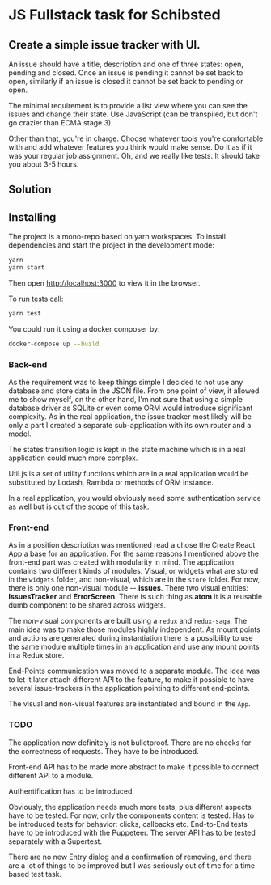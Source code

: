 # JS Fullstack task for Schibsted

## Create a simple issue tracker with UI.
An issue should have a title, description and one of three states: open, pending and closed. Once an issue is pending it cannot be set back to open, similarly if an issue is closed it cannot be set back to pending or open.

The minimal requirement is to provide a list view where you can see the issues and change their state. Use JavaScript (can be transpiled, but don't go crazier than ECMA stage 3).

Other than that, you're in charge. Choose whatever tools you're comfortable with and add whatever features you think would make sense. Do it as if it was your regular job assignment. Oh, and we really like tests.
It should take you about 3-5 hours.

## Solution

## Installing
The project is a mono-repo based on yarn workspaces.
To install dependencies and start the project in the development mode:

```bash
yarn
yarn start
```
Then open [http://localhost:3000](http://localhost:3000) to view it in the browser.

To run tests call:
```bash
yarn test
```

You could run it using a docker composer by:
```bash
docker-compose up --build
```


### Back-end
As the requirement was to keep things simple I decided to not use any database and store data in the JSON file. From one point of view, it allowed me to show myself, on the other hand, I'm not sure that using a simple database driver as SQLite or even some ORM would introduce significant complexity.
As in the real application, the issue tracker most likely will be only a part I created a separate sub-application with its own router and a model.


The states transition logic is kept in the state machine which is in a real application could much more complex.

Util.js is a set of utility functions which are in a real application would be substituted by Lodash, Rambda or methods of ORM instance.

In a real application, you would obviously need some authentication service as well but is out of the scope of this task.

### Front-end
As in a position description was mentioned read a chose the Create React App a base for an application. For the same reasons I mentioned above the front-end part was created with modularity in mind.
The application contains two different kinds of modules. Visual, or widgets what are stored in the `widgets` folder, and non-visual, which are in the `store` folder. For now, there is only one non-visual module -- **issues**.
There two visual entities: **IssuesTracker** and **ErrorScreen**. There is such thing as **atom** it is a reusable dumb component to be shared across widgets.

The non-visual components are built using a `redux` and `redux-saga`. The main idea was to make those modules highly independent. As mount points and actions are generated during instantiation there is a possibility to use the same module multiple times in an application and use any mount points in a Redux store.

End-Points communication was moved to a separate module. The idea was to let it later attach different API to the feature, to make it possible to have several issue-trackers in the application pointing to different end-points.

The visual and non-visual features are instantiated and bound in the `App`.

### TODO
The application now definitely is not bulletproof. There are no checks for the correctness of requests. They have to be introduced.

Front-end API has to be made more abstract to make it possible to connect different API to a module.

Authentification has to be introduced.

Obviously, the application needs much more tests, plus different aspects have to be tested.
For now, only the components content is tested. Has to be introduced tests for behavior: clicks, callbacks etc. 
End-to-End tests have to be introduced with the Puppeteer. The server API has to be tested separately with a Supertest.

There are no new Entry dialog and a confirmation of removing, and there are a lot of things to be improved but I was seriously out of time for a time-based test task.

